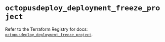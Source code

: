 # `octopusdeploy_deployment_freeze_project`

Refer to the Terraform Registry for docs: [`octopusdeploy_deployment_freeze_project`](https://registry.terraform.io/providers/octopusdeploylabs/octopusdeploy/0.43.2/docs/resources/deployment_freeze_project).

